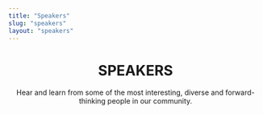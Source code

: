 ```yaml
---
title: "Speakers"
slug: "speakers"
layout: "speakers"
---
```


<header class="page-info">
    <h1 class="page-title">SPEAKERS</h1>
    <p class="page-description">Hear and learn from some of the most interesting, diverse and forward-thinking people in our community.</p>
</header>
